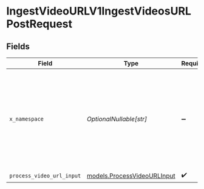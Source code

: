 # IngestVideoURLV1IngestVideosURLPostRequest


## Fields

| Field                                                                                                                                                                                 | Type                                                                                                                                                                                  | Required                                                                                                                                                                              | Description                                                                                                                                                                           |
| ------------------------------------------------------------------------------------------------------------------------------------------------------------------------------------- | ------------------------------------------------------------------------------------------------------------------------------------------------------------------------------------- | ------------------------------------------------------------------------------------------------------------------------------------------------------------------------------------- | ------------------------------------------------------------------------------------------------------------------------------------------------------------------------------------- |
| `x_namespace`                                                                                                                                                                         | *OptionalNullable[str]*                                                                                                                                                               | :heavy_minus_sign:                                                                                                                                                                    | Optional namespace for data isolation. This can be a namespace name or namespace ID. Example: 'netflix_prod' or 'ns_1234567890'. To create a namespace, use the /namespaces endpoint. |
| `process_video_url_input`                                                                                                                                                             | [models.ProcessVideoURLInput](../models/processvideourlinput.md)                                                                                                                      | :heavy_check_mark:                                                                                                                                                                    | N/A                                                                                                                                                                                   |